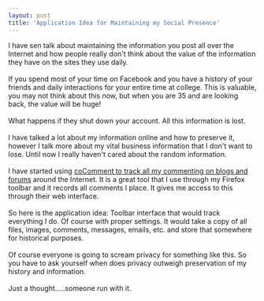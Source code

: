 ```yaml
---
layout: post
title: 'Application Idea for Maintaining my Social Presence'
---
```

I have sen talk about maintaining the information you post all over the Internet and how people really don't think about the value of the information they have on the sites they use daily.<br /><br />If you spend most of your time on Facebook and you have a history of your friends and daily interactions for your entire time at college.   This is valuable, you may not think about this now, but when you are 35 and are looking back, the value will be huge!<br /><br />What happens if they shut down your account.  All this information is lost. <br /><br />I have talked a lot about my information online and how to preserve it, however I talk more about my vital business information that I don't want to lose.   Until now I really haven't cared about the random information.<br /><br />I have started using <a href="http://www.cocomment.com/">coComment to track all my commenting on blogs and forums</a> around the Internet.  It is a great tool that I use through my Firefox toolbar and it records all comments I place.  It gives me access to this through their web interface. <br /><br />So here is the application idea:  Toolbar interface that would track everything I do.  Of course with proper settings.  It would take a copy of all files, images, comments, messages, emails, etc. and store that somewhere for historical purposes. <br /><br />Of course everyone is going to scream privacy for something like this.  So you have to ask yourself when does privacy outweigh preservation of my history and information.<br /><br />Just a thought.....someone run with it.